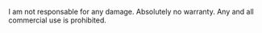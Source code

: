 I am not responsable for any damage.
Absolutely no warranty.
Any and all commercial use is prohibited.